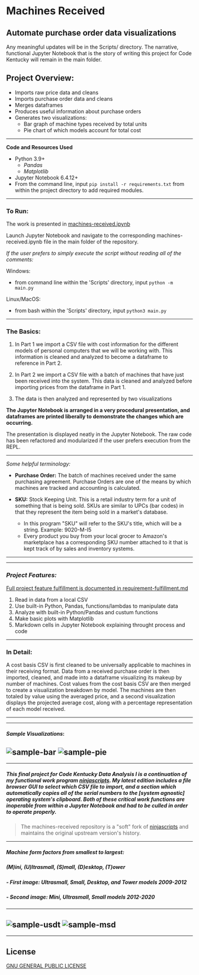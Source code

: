 # Machines Received

## Automate purchase order data visualizations

Any meaningful updates will be in the Scripts/ directory. The narrative, functional Jupyter Notebook that is the story of writing this project for Code Kentucky will remain in the main folder.

## Project Overview:

- Imports raw price data and cleans
- Imports purchase order data and cleans
- Merges dataframes 
- Produces useful information about purchase orders
- Generates two visualizations:
  - Bar graph of machine types received by total units
  - Pie chart of which models account for total cost

---

**Code and Resources Used**
 - Python 3.9+
   - _Pandas_
   - _Matplotlib_
 - Jupyter Notebook 6.4.12+
 - From the command line, input `pip install -r requirements.txt` from within the project directory to add required modules.

---

### **To Run:**

The work is presented in [machines-received.ipynb](machines-received.ipynb)

Launch Jupyter Notebook and navigate to the corresponding machines-received.ipynb file in the main folder of the repository.

*If the user prefers to simply execute the script without reading all of the comments:*

Windows:

- from command line within the 'Scripts' directory, input `python -m main.py`

Linux/MacOS:

- from bash within the 'Scripts' directory, input `python3 main.py`

---

### **The Basics:**

1. In Part 1 we import a CSV file with cost information for the different models of personal computers that we will be working with. This information is cleaned and analyzed to become a dataframe to reference in Part 2.

2. In Part 2 we import a CSV file with a batch of machines that have just been received into the system. This data is cleaned and analyzed before importing prices from the dataframe in Part 1.

3. The data is then analyzed and represented by two visualizations

**The Jupyter Notebook is arranged in a very procedural presentation, and dataframes are printed liberally to demonstrate the changes which are occurring.**

The presentation is displayed neatly in the Jupyter Notebook. The raw code has been refactored and modularized if the user prefers execution from the REPL.

---

*Some helpful terminology:*

- **Purchase Order:** The batch of machines received under the same purchasing agreement. Purchase Orders are one of the means by which machines are tracked and accounting is calculated.
- **SKU:** Stock Keeping Unit. This is a retail industry term for a unit of something that is being sold. SKUs are similar to UPCs (bar codes) in that they represent the item being sold in a market's database.

  - In this program "SKU" will refer to the SKU's title, which will be a string. Example: 9020-M-I5
  - Every product you buy from your local grocer to Amazon's marketplace has a corresponding SKU number attached to it that is kept track of by sales and inventory systems.

---
---
### ***Project Features:***

[Full project feature fulfillment is documented in requirement-fulfillment.md](requirement-fulfillment.md)

1. Read in data from a local CSV
2. Use built-in Python, Pandas, functions/lambdas to manipulate data
3. Analyze with built-in Python/Pandas and custum functions
4. Make basic plots with Matplotlib
5. Markdown cells in Jupyter Notebook explaining throught process and code
---
### **In Detail:**
 A cost basis CSV is first cleaned to be universally applicable to machines in their receiving format. Data from a received purchase order is then imported, cleaned, and made into a dataframe visualizing its makeup by number of machines. Cost values from the cost basis CSV are then merged to create a visualization breakdown by model. The machines are then totaled by value using the averaged price, and a second visualization displays the projected average cost, along with a percentage representation of each model received.

---
---
#### *Sample Visualizations*:
![sample-bar](./assets/readme-img-source/sample-bar.png)
![sample-pie](./assets/readme-img-source/sample-pie.png)
---
---
##### This final project for Code Kentucky Data Analysis I is a continuation of my functional work program [ninjascripts](https://github.com/keith-flynn/ninjascripts/). My latest edition includes a file browser GUI to select which CSV file to import, and a section which automatically copies all of the serial numbers to the [system agnostic] operating system's clipboard. Both of these critical work functions are inoperable from within a Jupyter Notebook and had to be culled in order to operate properly. 
> The machines-received repository is a "soft" fork of [ninjascripts](https://github.com/keith-flynn/ninjascripts/) and maintains the original upstream version's history.
---
##### **Machine form factors from smallest to largest:**
##### (**M**)ini, (**U**)ltrasmall, (**S**)mall,  (**D**)esktop, (**T**)ower
##### *- First image: Ultrasmall, Small, Desktop, and Tower models 2009-2012*
##### *- Second image: Mini, Ultrasmall, Small models 2012-2020*
---
![sample-usdt](./assets/readme-img-source/sample-form-factors.png)
![sample-msd](./assets/readme-img-source/sample-form-factors2.png)
---
---
## License
[GNU GENERAL PUBLIC LICENSE](LICENSE)